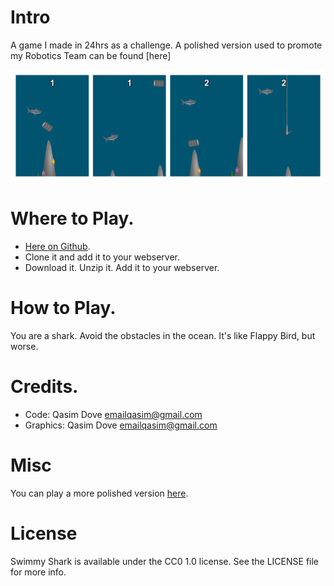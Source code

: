 # Intro
A game I made in 24hrs as a challenge. A polished version used to promote my Robotics Team can be found [here]

![Apple Catch](assets/images/swimmy_shark1.png)

# Where to Play.
- [Here on Github](http://theqyd.github.io/swimmy-shark).
- Clone it and add it to your webserver.
- Download it. Unzip it. Add it to your webserver.

# How to Play.
You are a shark. Avoid the obstacles in the ocean. It's like Flappy Bird, but worse.

# Credits.
- Code: Qasim Dove <emailqasim@gmail.com>
- Graphics: Qasim Dove <emailqasim@gmail.com>

# Misc
You can play a more polished version [here](https://github.com/TheQYD/swimmy-shark-v.2).

# License
Swimmy Shark is available under the CC0 1.0 license. See the LICENSE file for more info.
